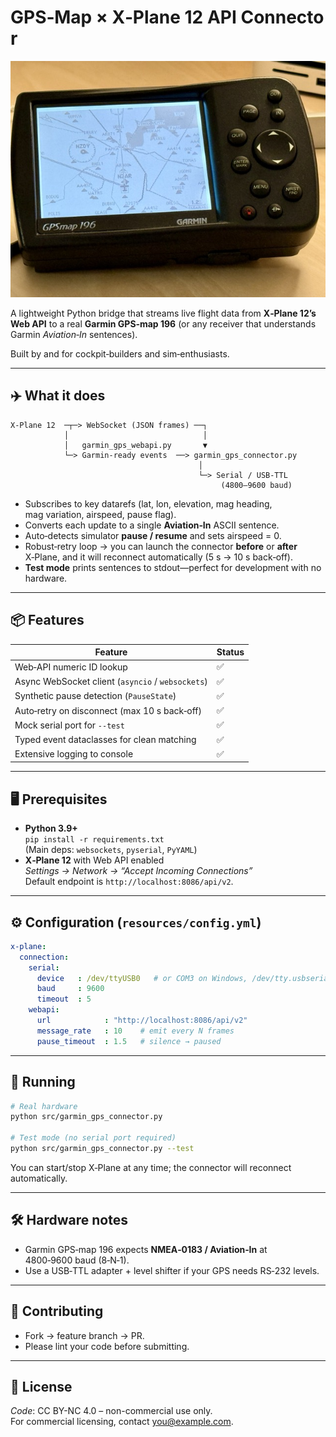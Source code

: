 # GPS‑Map × X‑Plane 12 API Connector

![Cockpit overview](assets/GPSmap196.jpeg)

A lightweight Python bridge that streams live flight data from **X‑Plane 12’s Web API** to a real **Garmin GPS‑map 196** (or any receiver that understands Garmin *Aviation‑In* sentences).

Built by and for cockpit‑builders and sim‑enthusiasts.

---

## ✈️ What it does

```
X‑Plane 12  ─┬─> WebSocket (JSON frames) ──┐
            │                              │
            │   garmin_gps_webapi.py       ▼
            └─> Garmin‑ready events  ──> garmin_gps_connector.py
                                          │
                                          └─> Serial / USB‑TTL
                                               (4800–9600 baud)
```

* Subscribes to key datarefs (lat, lon, elevation, mag heading, mag variation, airspeed, pause flag).  
* Converts each update to a single **Aviation‑In** ASCII sentence.  
* Auto‑detects simulator **pause / resume** and sets airspeed = 0.  
* Robust‑retry loop → you can launch the connector **before** or **after** X‑Plane, and it will reconnect automatically (5 s → 10 s back‑off).  
* **Test mode** prints sentences to stdout—perfect for development with no hardware.

---

## 📦 Features

| Feature | Status |
|---------|--------|
| Web‑API numeric ID lookup | ✅ |
| Async WebSocket client (`asyncio` / `websockets`) | ✅ |
| Synthetic pause detection (`PauseState`) | ✅ |
| Auto‑retry on disconnect (max 10 s back‑off) | ✅ |
| Mock serial port for `--test` | ✅ |
| Typed event dataclasses for clean matching | ✅ |
| Extensive logging to console | ✅ |

---

## 🖥️ Prerequisites

* **Python 3.9+**  
  `pip install -r requirements.txt`  
  (Main deps: `websockets`, `pyserial`, `PyYAML`)
* **X‑Plane 12** with Web API enabled  
  *Settings → Network → “Accept Incoming Connections”*  
  Default endpoint is `http://localhost:8086/api/v2`.

---

## ⚙️ Configuration (`resources/config.yml`)

```yaml
x-plane:
  connection:
    serial:
      device   : /dev/ttyUSB0   # or COM3 on Windows, /dev/tty.usbserial‑xxx on macOS
      baud     : 9600
      timeout  : 5
    webapi:
      url            : "http://localhost:8086/api/v2"
      message_rate   : 10    # emit every N frames
      pause_timeout  : 1.5   # silence → paused
```

---

## 🚀 Running

```bash
# Real hardware
python src/garmin_gps_connector.py

# Test mode (no serial port required)
python src/garmin_gps_connector.py --test
```

You can start/stop X‑Plane at any time; the connector will reconnect automatically.

---

## 🛠️ Hardware notes

* Garmin GPS‑map 196 expects **NMEA‑0183 / Aviation‑In** at 4800‑9600 baud (8‑N‑1).  
* Use a USB‑TTL adapter + level shifter if your GPS needs RS‑232 levels.  

---

## 🤝 Contributing

* Fork → feature branch → PR.  
* Please lint your code before submitting.
---

## 📄 License

*Code*: CC BY-NC 4.0 – non-commercial use only.  
For commercial licensing, contact <you@example.com>.
